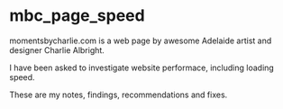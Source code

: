 # mbc_page_speed
momentsbycharlie.com is a web page by awesome Adelaide artist and designer Charlie Albright.

I have been asked to investigate website performace, including loading speed.

These are my notes, findings, recommendations and fixes.

